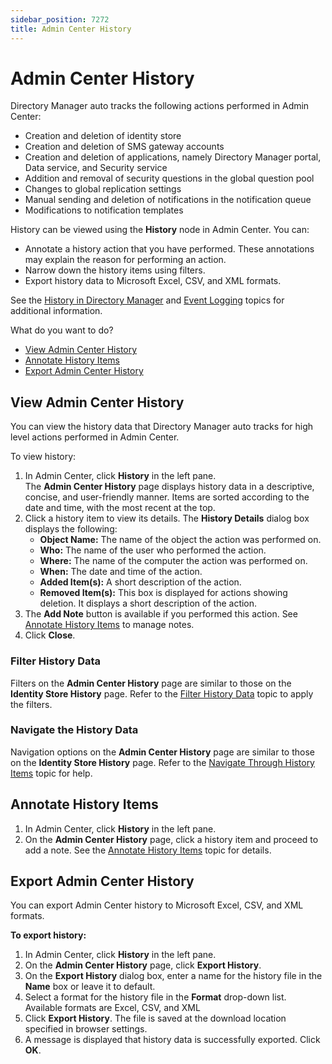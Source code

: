 ```yaml
---
sidebar_position: 7272
title: Admin Center History
---
```


# Admin Center History

Directory Manager auto tracks the following actions performed in Admin Center:

* Creation and deletion of identity store
* Creation and deletion of SMS gateway accounts
* Creation and deletion of applications, namely Directory Manager portal, Data service, and Security service
* Addition and removal of security questions in the global question pool
* Changes to global replication settings
* Manual sending and deletion of notifications in the notification queue
* Modifications to notification templates

History can be viewed using the **History** node in Admin Center. You can:

* Annotate a history action that you have performed. These annotations may explain the reason for performing an action.
* Narrow down the history items using filters.
* Export history data to Microsoft Excel, CSV, and XML formats.

See the [History in Directory Manager](../History "History in Directory Manager") and [Event Logging](../IdentityStore/History/EventLogging "Event Logging") topics for additional information.

What do you want to do?

* [View Admin Center History](#View "View Admin Center History")
* [Annotate History Items](#Annotate "Annotate History Items")
* [Export Admin Center History](#Export "Export Admin Center History")

## View Admin Center History

You can view the history data that Directory Manager auto tracks for high level actions performed in Admin Center.

To view history:

1. In Admin Center, click **History** in the left pane.  
   The **Admin Center History** page displays history data in a descriptive, concise, and user-friendly manner. Items are sorted according to the date and time, with the most recent at the top.
2. Click a history item to view its details. The **History Details** dialog box displays the following:
   * **Object Name:** The name of the object the action was performed on.
   * **Who:** The name of the user who performed the action.
   * **Where:** The name of the computer the action was performed on.
   * **When:** The date and time of the action.
   * **Added Item(s):** A short description of the action.
   * **Removed Item(s):** This box is displayed for actions showing deletion. It displays a short description of the action.
3. The **Add Note** button is available if you performed this action. See [Annotate History Items](../IdentityStore/History/Details#annotate "Annotate History Items") to manage notes.
4. Click **Close**.

### Filter History Data

Filters on the **Admin Center History** page are similar to those on the **Identity Store History** page. Refer to the [Filter History Data](../IdentityStore/History/View#Filter "Filter History Data") topic to apply the filters.

### Navigate the History Data

Navigation options on the **Admin Center History** page are similar to those on the **Identity Store History** page. Refer to the [Navigate Through History Items](../IdentityStore/History/View#Navigate "Navigate Through History Items") topic for help.

## Annotate History Items

1. In Admin Center, click **History** in the left pane.
2. On the **Admin Center History** page, click a history item and proceed to add a note. See the [Annotate History Items](../IdentityStore/History/Details#annotate "Annotate History Items") topic for details.

## Export Admin Center History

You can export Admin Center history to Microsoft Excel, CSV, and XML formats.

**To export history:**

1. In Admin Center, click **History** in the left pane.
2. On the **Admin Center History** page, click **Export History**.
3. On the **Export History** dialog box, enter a name for the history file in the **Name** box or leave it to default.
4. Select a format for the history file in the **Format** drop-down list. Available formats are Excel, CSV, and XML
5. Click **Export History**. The file is saved at the download location specified in browser settings.
6. A message is displayed that history data is successfully exported. Click **OK**.